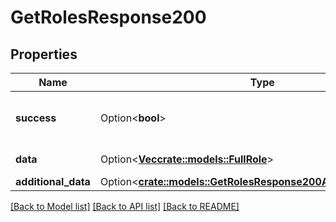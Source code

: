 # GetRolesResponse200

## Properties

Name | Type | Description | Notes
------------ | ------------- | ------------- | -------------
**success** | Option<**bool**> | If the response is successful or not | [optional]
**data** | Option<[**Vec<crate::models::FullRole>**](fullRole.md)> | The array of roles | [optional]
**additional_data** | Option<[**crate::models::GetRolesResponse200AllOfAdditionalData**](getRolesResponse200_allOf_additional_data.md)> |  | [optional]

[[Back to Model list]](../README.md#documentation-for-models) [[Back to API list]](../README.md#documentation-for-api-endpoints) [[Back to README]](../README.md)


